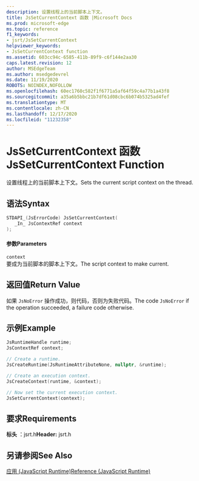 ```yaml
---
description: 设置线程上的当前脚本上下文。
title: JsSetCurrentContext 函数 |Microsoft Docs
ms.prod: microsoft-edge
ms.topic: reference
f1_keywords:
- jsrt/JsSetCurrentContext
helpviewer_keywords:
- JsSetCurrentContext function
ms.assetid: 603cc94c-6585-411b-89f9-c6f144e2aa30
caps.latest.revision: 12
author: MSEdgeTeam
ms.author: msedgedevrel
ms.date: 11/19/2020
ROBOTS: NOINDEX,NOFOLLOW
ms.openlocfilehash: 60ec1760c582f1f6771a5af64f59c4a77b1a43f8
ms.sourcegitcommit: a35a6b5bbc21b7df61d08cbc6b074b5325ad4fef
ms.translationtype: MT
ms.contentlocale: zh-CN
ms.lasthandoff: 12/17/2020
ms.locfileid: "11232358"
---
```

# <span data-ttu-id="92494-103">JsSetCurrentContext 函数</span><span class="sxs-lookup"><span data-stu-id="92494-103">JsSetCurrentContext Function</span></span>

<span data-ttu-id="92494-104">设置线程上的当前脚本上下文。</span><span class="sxs-lookup"><span data-stu-id="92494-104">Sets the current script context on the thread.</span></span>  
  
## <span data-ttu-id="92494-105">语法</span><span class="sxs-lookup"><span data-stu-id="92494-105">Syntax</span></span>  
  
```cpp  
STDAPI_(JsErrorCode) JsSetCurrentContext(  
   _In_ JsContextRef context  
);  
```  
  
#### <span data-ttu-id="92494-106">参数</span><span class="sxs-lookup"><span data-stu-id="92494-106">Parameters</span></span>  
 `context`  
 <span data-ttu-id="92494-107">要成为当前脚本的脚本上下文。</span><span class="sxs-lookup"><span data-stu-id="92494-107">The script context to make current.</span></span>  
  
## <span data-ttu-id="92494-108">返回值</span><span class="sxs-lookup"><span data-stu-id="92494-108">Return Value</span></span>  
 <span data-ttu-id="92494-109">如果 `JsNoError` 操作成功，则代码，否则为失败代码。</span><span class="sxs-lookup"><span data-stu-id="92494-109">The code `JsNoError` if the operation succeeded, a failure code otherwise.</span></span>  

## <span data-ttu-id="92494-110">示例</span><span class="sxs-lookup"><span data-stu-id="92494-110">Example</span></span>

```cpp
JsRuntimeHandle runtime;
JsContextRef context;

// Create a runtime.
JsCreateRuntime(JsRuntimeAttributeNone, nullptr, &runtime);

// Create an execution context.
JsCreateContext(runtime, &context);

// Now set the current execution context.
JsSetCurrentContext(context);
```

## <span data-ttu-id="92494-111">要求</span><span class="sxs-lookup"><span data-stu-id="92494-111">Requirements</span></span>  
 <span data-ttu-id="92494-112">**标头** ：jsrt.h</span><span class="sxs-lookup"><span data-stu-id="92494-112">**Header:** jsrt.h</span></span>  
  
## <span data-ttu-id="92494-113">另请参阅</span><span class="sxs-lookup"><span data-stu-id="92494-113">See Also</span></span>  
 [<span data-ttu-id="92494-114">应用 (JavaScript Runtime)</span><span class="sxs-lookup"><span data-stu-id="92494-114">Reference (JavaScript Runtime)</span></span>](../chakra-hosting/reference-javascript-runtime.md)
